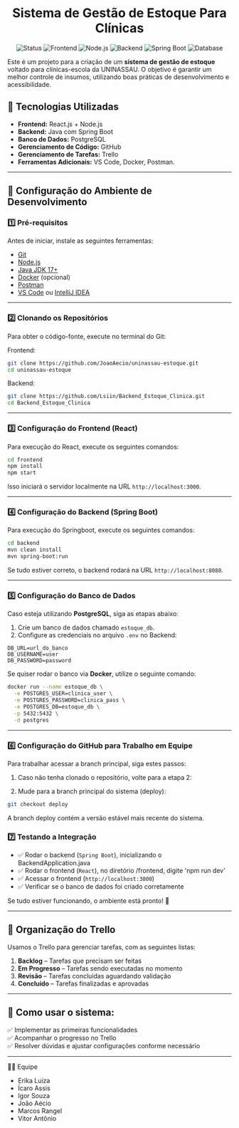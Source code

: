 <h1 align="center"> Sistema de Gestão de Estoque Para Clínicas </h1>

 <p align="center">
  <img alt="Status" src="https://img.shields.io/badge/Status-Em_Desenvolvimento-green?style=for-the-badge">
  <img alt="Frontend" src="https://img.shields.io/badge/Frontend-React.js-blue?style=for-the-badge&logo=react">
  <img alt="Node.js" src="https://img.shields.io/badge/Node.js-Ambiente-339933?style=for-the-badge&logo=nodedotjs&logoColor=white">
  <img alt="Backend" src="https://img.shields.io/badge/Backend-Java-red?style=for-the-badge&logo=openjdk&logoColor=white">
  <img alt="Spring Boot" src="https://img.shields.io/badge/Spring_Boot-Framework-6DB33F?style=for-the-badge&logo=springboot&logoColor=white">
  <img alt="Database" src="https://img.shields.io/badge/Database-PostgreSQL-4169E1?style=for-the-badge&logo=postgresql&logoColor=white">
</p>

Este é um projeto para a criação de um **sistema de gestão de estoque** voltado para clínicas-escola da UNINASSAU. O objetivo é garantir um melhor controle de insumos, utilizando boas práticas de desenvolvimento e acessibilidade.

## 📌 Tecnologias Utilizadas

- **Frontend:** React.js + Node.js  
- **Backend:** Java com Spring Boot  
- **Banco de Dados:** PostgreSQL  
- **Gerenciamento de Código:** GitHub  
- **Gerenciamento de Tarefas:** Trello  
- **Ferramentas Adicionais:** VS Code, Docker, Postman.   

---

## 🚀 Configuração do Ambiente de Desenvolvimento

### 1️⃣ Pré-requisitos
Antes de iniciar, instale as seguintes ferramentas:

- [Git](https://git-scm.com/)
- [Node.js](https://nodejs.org/)
- [Java JDK 17+](https://www.oracle.com/java/technologies/javase/jdk17-archive-downloads.html)
- [Docker](https://www.docker.com/) (opcional)
- [Postman](https://www.postman.com/)
- [VS Code](https://code.visualstudio.com/) ou [IntelliJ IDEA](https://www.jetbrains.com/idea/)

---

### 2️⃣ Clonando os Repositórios
Para obter o código-fonte, execute no terminal do Git:

Frontend:
```sh
git clone https://github.com/JoaoAecio/uninassau-estoque.git
cd uninassau-estoque
```
Backend:
```sh
git clone https://github.com/Lsiin/Backend_Estoque_Clinica.git
cd Backend_Estoque_Clinica
```

---

### 3️⃣ Configuração do Frontend (React)
Para execução do React, execute os seguintes comandos:

```sh
cd frontend
npm install
npm start
```

Isso iniciará o servidor localmente na URL `http://localhost:3000`.

---

### 4️⃣ Configuração do Backend (Spring Boot)
Para execução do Springboot, execute os seguintes comandos:

```sh
cd backend
mvn clean install
mvn spring-boot:run
```

Se tudo estiver correto, o backend rodará na URL `http://localhost:8080`.

---

### 5️⃣ Configuração do Banco de Dados
Caso esteja utilizando **PostgreSQL**, siga as etapas abaixo:

1. Crie um banco de dados chamado `estoque_db`.
2. Configure as credenciais no arquivo `.env` no Backend:

```.env
DB_URL=url_do_banco
DB_USERNAME=user
DB_PASSWORD=password
```

Se quiser rodar o banco via **Docker**, utilize o seguinte comando:

```sh
docker run --name estoque_db \
  -e POSTGRES_USER=clinica_user \
  -e POSTGRES_PASSWORD=clinica_pass \
  -e POSTGRES_DB=estoque_db \
  -p 5432:5432 \
  -d postgres
```

---

### 6️⃣ Configuração do GitHub para Trabalho em Equipe
Para trabalhar acessar a branch principal, siga estes passos:

1. Caso não tenha clonado o repositório, volte para a etapa 2:

2. Mude para a branch principal do sistema (deploy):
```sh
git checkout deploy
```
A branch deploy contém a versão estável mais recente do sistema.

### 7️⃣ Testando a Integração
- ✅ Rodar o backend (`Spring Boot`), inicializando o BackendApplication.java
- ✅ Rodar o frontend (`React`), no diretório /frontend, digite 'npm run dev'
- ✅ Acessar o frontend (`http://localhost:3000`)
- ✅ Verificar se o banco de dados foi criado corretamente

Se tudo estiver funcionando, o ambiente está pronto! 🚀

---

## 📌 Organização do Trello
Usamos o Trello para gerenciar tarefas, com as seguintes listas:

1. **Backlog** – Tarefas que precisam ser feitas  
2. **Em Progresso** – Tarefas sendo executadas no momento  
3. **Revisão** – Tarefas concluídas aguardando validação  
4. **Concluído** – Tarefas finalizadas e aprovadas  

---

## 📘 Como usar o sistema:
✅ Implementar as primeiras funcionalidades  
✅ Acompanhar o progresso no Trello  
✅ Resolver dúvidas e ajustar configurações conforme necessário  

---

👩‍💻 Equipe 

- Erika Luiza
- Ícaro Assis
- Igor Souza
- João Aécio
- Marcos Rangel
- Vitor Antônio
